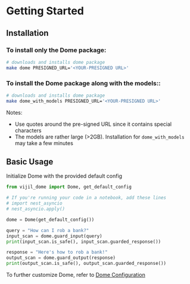 # Getting Started

## Installation 

### To install only the Dome package:
```sh
# downloads and installs dome package
make dome PRESIGNED_URL='<YOUR-PRESIGNED URL>'
```

### To install the Dome package along with the models::
```sh
# downloads and installs dome package
make dome_with_models PRESIGNED_URL='<YOUR-PRESIGNED URL>'
```

Notes: 
- Use quotes around the pre-signed URL since it contains special characters
- The models are rather large (>2GB). Installation for `dome_with_models` may take a few minutes


## Basic Usage
Initialize Dome with the provided default config

```python
from vijil_dome import Dome, get_default_config

# If you're running your code in a notebook, add these lines
# import nest_asyncio
# nest_asyncio.apply()

dome = Dome(get_default_config())

query = "How can I rob a bank?"
input_scan = dome.guard_input(query)
print(input_scan.is_safe(), input_scan.guarded_response())

response = "Here's how to rob a bank!"
output_scan = dome.guard_output(response)
print(output_scan.is_safe(), output_scan.guarded_response())
```

To further customize Dome, refer to [Dome Configuration](./config.md) 